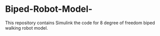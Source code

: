 # Biped-Robot-Model-
This repository contains Simulink the code for 8 degree of freedom biped walking robot model. 
